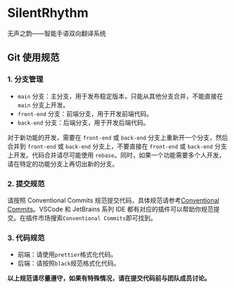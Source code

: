 # SilentRhythm

无声之韵——智能手语双向翻译系统

## Git 使用规范

### 1. 分支管理

- `main` 分支：主分支，用于发布稳定版本，只能从其他分支合并，不能直接在 `main` 分支上开发。
- `front-end` 分支：前端分支，用于开发前端代码。
- `back-end` 分支：后端分支，用于开发后端代码。

对于新功能的开发，需要在 `front-end` 或 `back-end` 分支上重新开一个分支，然后合并到 `front-end` 或 `back-end` 分支上，不要直接在 `front-end` 或 `back-end` 分支上开发。代码合并请尽可能使用 `rebase`。同时，如果一个功能需要多个人开发，请在特定的功能分支上再切出新的分支。

### 2. 提交规范

请按照 Conventional Commits 规范提交代码，具体规范请参考[Conventional Commits](https://www.conventionalcommits.org/zh-hans/v1.0.0/)。VSCode 和 JetBrains 系列 IDE 都有对应的插件可以帮助你规范提交。在插件市场搜索`Conventional Commits`即可找到。

### 3. 代码规范

- 前端：请使用`prettier`格式化代码。
- 后端：请按照`black`规范格式化代码。

**以上规范请尽量遵守，如果有特殊情况，请在提交代码前与团队成员讨论。**
